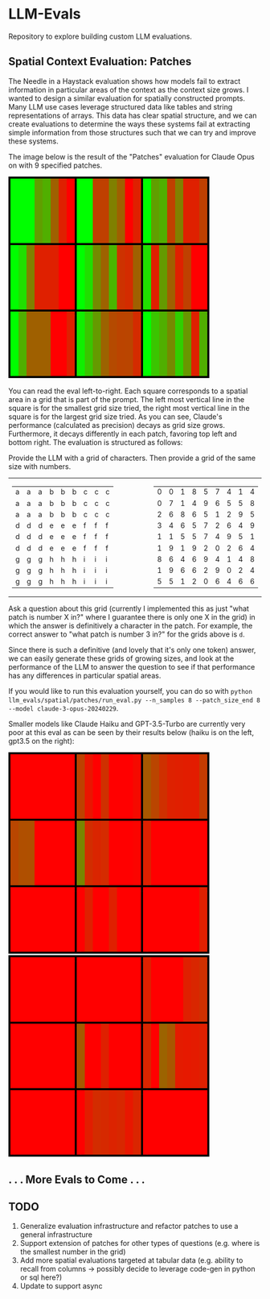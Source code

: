 # LLM-Evals

Repository to explore building custom LLM evaluations.

## Spatial Context Evaluation: Patches

The Needle in a Haystack evaluation shows how models fail to extract information in particular areas of the context as the context size grows. I wanted to design a similar evaluation for spatially constructed prompts. Many LLM use cases leverage structured data like tables and string representations of arrays. This data has clear spatial structure, and we can create evaluations to determine the ways these systems fail at extracting
simple information from those structures such that we can try and improve these systems.

The image below is the result of the "Patches" evaluation for Claude Opus on with 9 specified patches.

<img alt="Claude Opus" src="llm_evals/spacial/patches/results/claude-3-opus-20240229.png">

You can read the eval left-to-right. Each square corresponds to a spatial area in a grid that is part of the prompt. The left most vertical line in the square is for the smallest grid size tried, the right most vertical line in the square is for the largest grid size tried. As you can see, Claude's performance (calculated as precision) decays as grid size grows. Furthermore, it decays differently in each patch, favoring top left and bottom right. The evaluation is structured as follows:

Provide the LLM with a grid of characters. Then provide a grid of the same size with numbers.

<table>
<tr>
<td valign="top">

|   |   |   |   |   |   |   |   |   |
|---|---|---|---|---|---|---|---|---|
| a | a | a | b | b | b | c | c | c |
| a | a | a | b | b | b | c | c | c |
| a | a | a | b | b | b | c | c | c |
| d | d | d | e | e | e | f | f | f |
| d | d | d | e | e | e | f | f | f |
| d | d | d | e | e | e | f | f | f |
| g | g | g | h | h | h | i | i | i |
| g | g | g | h | h | h | i | i | i |
| g | g | g | h | h | h | i | i | i |

</td>
<td width="100">&nbsp;</td> <!-- Adjust width for larger space -->
<td valign="top">

|   |   |   |   |   |   |   |   |   |
|---|---|---|---|---|---|---|---|---|
| 0 | 0 | 1 | 8 | 5 | 7 | 4 | 1 | 4 |
| 0 | 7 | 1 | 4 | 9 | 6 | 5 | 5 | 8 |
| 2 | 6 | 8 | 6 | 5 | 1 | 2 | 9 | 5 |
| 3 | 4 | 6 | 5 | 7 | 2 | 6 | 4 | 9 |
| 1 | 1 | 5 | 5 | 7 | 4 | 9 | 5 | 1 |
| 1 | 9 | 1 | 9 | 2 | 0 | 2 | 6 | 4 |
| 8 | 6 | 4 | 6 | 9 | 4 | 1 | 4 | 8 |
| 1 | 9 | 6 | 6 | 2 | 9 | 0 | 2 | 4 |
| 5 | 5 | 1 | 2 | 0 | 6 | 4 | 6 | 6 |

</td>
</tr>
</table>

Ask a question about this grid (currently I implemented this as just "what patch is number X in?" where I guarantee there is only one X in the grid) in which the answer is definitively a character in the patch. For example, the correct answer to "what patch is number 3 in?" for the grids above is `d`.

Since there is such a definitive (and lovely that it's only one token) answer, we can easily generate these grids of growing sizes, and look at the performance of the LLM to answer the question to see if that performance has any differences in particular spatial areas.

If you would like to run this evaluation yourself, you can do so with `python llm_evals/spatial/patches/run_eval.py --n_samples 8 --patch_size_end 8 --model claude-3-opus-20240229`.

Smaller models like Claude Haiku and GPT-3.5-Turbo are currently very poor at this eval as can be seen by their results below (haiku is on the left, gpt3.5 on the right):

<img alt="Haiku" src="llm_evals/spacial/patches/results/claude-3-haiku-20240307.png"> <img alt="GPT 3.5 Turbo" src="llm_evals/spacial/patches/results/gpt-3.5-turbo-0125.png">

## . . . More Evals to Come . . .

## TODO

1. Generalize evaluation infrastructure and refactor patches to use a general infrastructure
2. Support extension of patches for other types of questions (e.g. where is the smallest number in the grid)
3. Add more spatial evaluations targeted at tabular data (e.g. ability to recall from columns -> possibly decide to leverage code-gen in python or sql here?)
4. Update to support async
